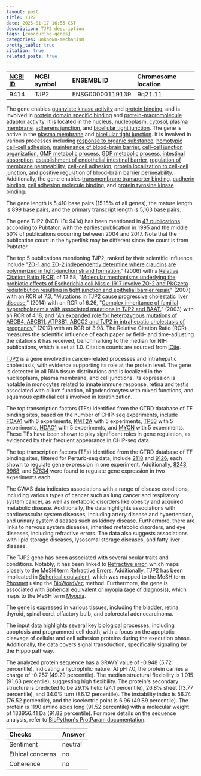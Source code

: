 ```yaml
---
layout: post
title: TJP2
date: 2025-01-17 16:55 CST
description: TJP2 description
tags: [cooccuring-genes]
categories: unknown-mechanism
pretty_table: true
citation: true
related_posts: true
---
```




| [NCBI ID](https://www.ncbi.nlm.nih.gov/gene/9414) | NCBI symbol | ENSEMBL ID | Chromosome location |
| :-------- | :------- | :-------- | :------- |
| 9414  | TJP2 | ENSG00000119139 | 9q21.11 |



The gene enables [guanylate kinase activity](https://amigo.geneontology.org/amigo/term/GO:0004385) and [protein binding](https://amigo.geneontology.org/amigo/term/GO:0005515), and is involved in [protein domain specific binding](https://amigo.geneontology.org/amigo/term/GO:0019904) and [protein-macromolecule adaptor activity](https://amigo.geneontology.org/amigo/term/GO:0030674). It is located in the [nucleus](https://amigo.geneontology.org/amigo/term/GO:0005634), [nucleoplasm](https://amigo.geneontology.org/amigo/term/GO:0005654), [cytosol](https://amigo.geneontology.org/amigo/term/GO:0005829), [plasma membrane](https://amigo.geneontology.org/amigo/term/GO:0005886), [adherens junction](https://amigo.geneontology.org/amigo/term/GO:0005912), and [bicellular tight junction](https://amigo.geneontology.org/amigo/term/GO:0005923). The gene is active in the [plasma membrane](https://amigo.geneontology.org/amigo/term/GO:0005886) and [bicellular tight junction](https://amigo.geneontology.org/amigo/term/GO:0005923). It is involved in various processes including [response to organic substance](https://amigo.geneontology.org/amigo/term/GO:0010033), [homotypic cell-cell adhesion](https://amigo.geneontology.org/amigo/term/GO:0034109), [maintenance of blood-brain barrier](https://amigo.geneontology.org/amigo/term/GO:0035633), [cell-cell junction organization](https://amigo.geneontology.org/amigo/term/GO:0045216), [GMP metabolic process](https://amigo.geneontology.org/amigo/term/GO:0046037), [GDP metabolic process](https://amigo.geneontology.org/amigo/term/GO:0046710), [intestinal absorption](https://amigo.geneontology.org/amigo/term/GO:0050892), [establishment of endothelial intestinal barrier](https://amigo.geneontology.org/amigo/term/GO:0090557), [regulation of membrane permeability](https://amigo.geneontology.org/amigo/term/GO:0090559), [cell-cell adhesion](https://amigo.geneontology.org/amigo/term/GO:0098609), [protein localization to cell-cell junction](https://amigo.geneontology.org/amigo/term/GO:0150105), and [positive regulation of blood-brain barrier permeability](https://amigo.geneontology.org/amigo/term/GO:1905605). Additionally, the gene enables [transmembrane transporter binding](https://amigo.geneontology.org/amigo/term/GO:0044325), [cadherin binding](https://amigo.geneontology.org/amigo/term/GO:0045296), [cell adhesion molecule binding](https://amigo.geneontology.org/amigo/term/GO:0050839), and [protein tyrosine kinase binding](https://amigo.geneontology.org/amigo/term/GO:1990782).


The gene length is 5,410 base pairs (15.15% of all genes), the mature length is 899 base pairs, and the primary transcript length is 5,163 base pairs.


The gene TJP2 (NCBI ID: 9414) has been mentioned in [47 publications](https://pubmed.ncbi.nlm.nih.gov/?term=%22TJP2%22) according to [Pubtator](https://academic.oup.com/nar/article/47/W1/W587/5494727), with the earliest publication in 1995 and the middle 50% of publications occurring between 2004 and 2017. Note that the publication count in the hyperlink may be different since the count is from Pubtator.


The top 5 publications mentioning TJP2, ranked by their scientific influence, include "[ZO-1 and ZO-2 independently determine where claudins are polymerized in tight-junction strand formation.](https://pubmed.ncbi.nlm.nih.gov/16923393)" (2006) with a [Relative Citation Ratio (RCR)](https://journals.plos.org/plosbiology/article?id=10.1371/journal.pbio.1002541) of 12.58, "[Molecular mechanisms underlying the probiotic effects of Escherichia coli Nissle 1917 involve ZO-2 and PKCzeta redistribution resulting in tight junction and epithelial barrier repair.](https://pubmed.ncbi.nlm.nih.gov/17087734)" (2007) with an RCR of 7.3, "[Mutations in TJP2 cause progressive cholestatic liver disease.](https://pubmed.ncbi.nlm.nih.gov/24614073)" (2014) with an RCR of 6.26, "[Complex inheritance of familial hypercholanemia with associated mutations in TJP2 and BAAT.](https://pubmed.ncbi.nlm.nih.gov/12704386)" (2003) with an RCR of 4.18, and "[An expanded role for heterozygous mutations of ABCB4, ABCB11, ATP8B1, ABCC2 and TJP2 in intrahepatic cholestasis of pregnancy.](https://pubmed.ncbi.nlm.nih.gov/28924228)" (2017) with an RCR of 3.98. The Relative Citation Ratio (RCR) measures the scientific influence of each paper by field- and time-adjusting the citations it has received, benchmarking to the median for NIH publications, which is set at 1.0. Citation counts are sourced from [iCite](https://icite.od.nih.gov).


[TJP2](https://www.proteinatlas.org/ENSG00000119139-TJP2) is a gene involved in cancer-related processes and intrahepatic cholestasis, with evidence supporting its role at the protein level. The gene is detected in all RNA tissue distributions and is localized in the nucleoplasm, plasma membrane, and cell junctions. Its expression is notable in monocytes related to innate immune response, retina and testis associated with cilium function, oligodendrocytes with mixed functions, and squamous epithelial cells involved in keratinization.


The top transcription factors (TFs) identified from the GTRD database of TF binding sites, based on the number of CHIP-seq experiments, include [FOXA1](https://www.ncbi.nlm.nih.gov/gene/3169) with 6 experiments, [KMT2A](https://www.ncbi.nlm.nih.gov/gene/4297) with 5 experiments, [TP53](https://www.ncbi.nlm.nih.gov/gene/7157) with 5 experiments, [HDAC1](https://www.ncbi.nlm.nih.gov/gene/3065) with 5 experiments, and [MYCN](https://www.ncbi.nlm.nih.gov/gene/4613) with 5 experiments. These TFs have been shown to play significant roles in gene regulation, as evidenced by their frequent appearance in CHIP-seq data.


The top transcription factors (TFs) identified from the GTRD database of TF binding sites, filtered for Perturb-seq data, include [2118](https://www.ncbi.nlm.nih.gov/gene/2118) and [9126](https://www.ncbi.nlm.nih.gov/gene/9126), each shown to regulate gene expression in one experiment. Additionally, [8243](https://www.ncbi.nlm.nih.gov/gene/8243), [9968](https://www.ncbi.nlm.nih.gov/gene/9968), and [57634](https://www.ncbi.nlm.nih.gov/gene/57634) were found to regulate gene expression in two experiments each.


The GWAS data indicates associations with a range of disease conditions, including various types of cancer such as lung cancer and respiratory system cancer, as well as metabolic disorders like obesity and acquired metabolic disease. Additionally, the data highlights associations with cardiovascular system diseases, including artery disease and hypertension, and urinary system diseases such as kidney disease. Furthermore, there are links to nervous system diseases, inherited metabolic disorders, and eye diseases, including refractive errors. The data also suggests associations with lipid storage diseases, lysosomal storage diseases, and fatty liver disease.


The TJP2 gene has been associated with several ocular traits and conditions. Notably, it has been linked to [Refractive error](https://pubmed.ncbi.nlm.nih.gov/23396134), which maps closely to the MeSH term [Refractive Errors](https://meshb.nlm.nih.gov/record/ui?ui=D012030). Additionally, TJP2 has been implicated in [Spherical equivalent](https://pubmed.ncbi.nlm.nih.gov/29808027), which was mapped to the MeSH term [Phosmet](https://meshb.nlm.nih.gov/record/ui?ui=D010706) using the [BioWordVec](https://www.nature.com/articles/s41597-019-0055-0) method. Furthermore, the gene is associated with [Spherical equivalent or myopia (age of diagnosis)](https://pubmed.ncbi.nlm.nih.gov/29808027), which maps to the MeSH term [Myopia](https://meshb.nlm.nih.gov/record/ui?ui=D009216).


The gene is expressed in various tissues, including the bladder, retina, thyroid, spinal cord, olfactory bulb, and colorectal adenocarcinoma.


The input data highlights several key biological processes, including apoptosis and programmed cell death, with a focus on the apoptotic cleavage of cellular and cell adhesion proteins during the execution phase. Additionally, the data covers signal transduction, specifically signaling by the Hippo pathway.



The analyzed protein sequence has a GRAVY value of -0.948 (5.72 percentile), indicating a hydrophilic nature. At pH 7.0, the protein carries a charge of -0.257 (49.29 percentile). The median structural flexibility is 1.015 (91.63 percentile), suggesting high flexibility. The protein's secondary structure is predicted to be 29.1% helix (24.1 percentile), 26.8% sheet (13.77 percentile), and 34.0% turn (86.12 percentile). The instability index is 56.74 (76.52 percentile), and the isoelectric point is 6.96 (49.89 percentile). The protein is 1190 amino acids long (91.52 percentile) with a molecular weight of 133956.41 Da (91.82 percentile). For more details on the sequence analysis, refer to [BioPython's ProtParam documentation](https://biopython.org/docs/1.75/api/Bio.SeqUtils.ProtParam.html).





| Checks    | Answer |
| :-------- | :------- |
| Sentiment  | neutral   |
| Ethical concerns | no     |
| Coherence    | no    |